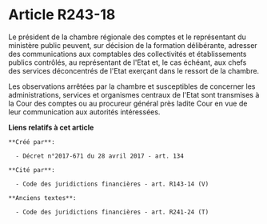 # Article R243-18

Le président de la chambre régionale des comptes et le représentant du ministère public peuvent, sur décision de la formation
délibérante, adresser des communications aux comptables des collectivités et établissements publics contrôlés, au
représentant de l'Etat et, le cas échéant, aux chefs des services déconcentrés de l'Etat exerçant dans le ressort de la
chambre.

Les observations arrêtées par la chambre et susceptibles de concerner les administrations, services et organismes centraux de
l'Etat sont transmises à la Cour des comptes ou au procureur général près ladite Cour en vue de leur communication aux
autorités intéressées.

**Liens relatifs à cet article**

	**Créé par**:

	  - Décret n°2017-671 du 28 avril 2017 - art. 134

	**Cité par**:

	  - Code des juridictions financières - art. R143-14 (V)

	**Anciens textes**:

	  - Code des juridictions financières - art. R241-24 (T)
